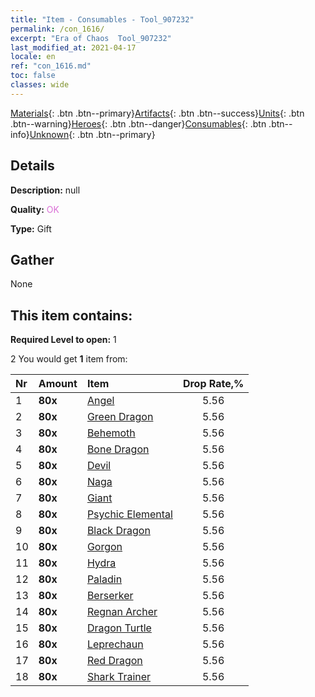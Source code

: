 ```yaml
---
title: "Item - Consumables - Tool_907232"
permalink: /con_1616/
excerpt: "Era of Chaos  Tool_907232"
last_modified_at: 2021-04-17
locale: en
ref: "con_1616.md"
toc: false
classes: wide
---
```

 [Materials](/Items/){: .btn .btn--primary}[Artifacts](/Items/Artifacts/){: .btn .btn--success}[Units](/Items/Units/){: .btn .btn--warning}[Heroes](/Items/Heroes/){: .btn .btn--danger}[Consumables](/Items/Consumables/){: .btn .btn--info}[Unknown](/Items/Unknown/){: .btn .btn--primary}

## Details
 **Description:** null

 **Quality:** <span style="color: #DA70D6">OK</span>

 **Type:** Gift

## Gather

  None

## This item contains:

 **Required Level to open:** 1

 2 You would get **1** item  from:

  | Nr | Amount |     Item    | Drop Rate,% |
  |:---|:-------|:------------|:---------:|
  | 1 |  **80x** | [Angel](/Items/unt_196/) | 5.56 | 
  | 2 |  **80x** | [Green Dragon](/Items/unt_205/) | 5.56 | 
  | 3 |  **80x** | [Behemoth](/Items/unt_223/) | 5.56 | 
  | 4 |  **80x** | [Bone Dragon](/Items/unt_214/) | 5.56 | 
  | 5 |  **80x** | [Devil](/Items/unt_232/) | 5.56 | 
  | 6 |  **80x** | [Naga](/Items/unt_240/) | 5.56 | 
  | 7 |  **80x** | [Giant ](/Items/unt_241/) | 5.56 | 
  | 8 |  **80x** | [Psychic Elemental](/Items/unt_267/) | 5.56 | 
  | 9 |  **80x** | [Black Dragon](/Items/unt_250/) | 5.56 | 
  | 10 |  **80x** | [Gorgon](/Items/unt_257/) | 5.56 | 
  | 11 |  **80x** | [Hydra](/Items/unt_259/) | 5.56 | 
  | 12 |  **80x** | [Paladin](/Items/unt_197/) | 5.56 | 
  | 13 |  **80x** | [Berserker](/Items/unt_224/) | 5.56 | 
  | 14 |  **80x** | [Regnan Archer](/Items/unt_274/) | 5.56 | 
  | 15 |  **80x** | [Dragon Turtle](/Items/unt_278/) | 5.56 | 
  | 16 |  **80x** | [Leprechaun](/Items/unt_270/) | 5.56 | 
  | 17 |  **80x** | [Red Dragon](/Items/unt_251/) | 5.56 | 
  | 18 |  **80x** | [Shark Trainer](/Items/unt_281/) | 5.56 | 
